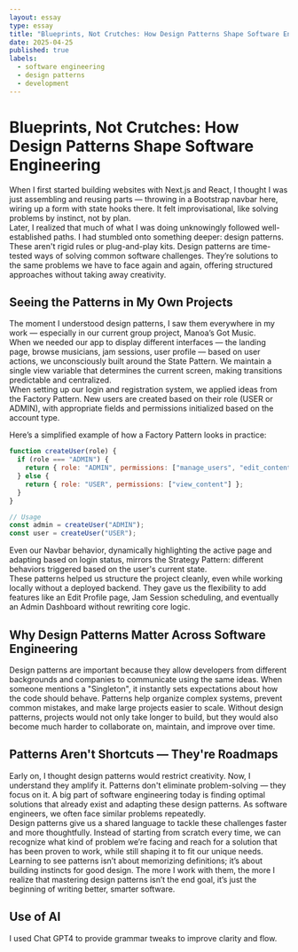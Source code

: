 ```yaml
---
layout: essay
type: essay
title: "Blueprints, Not Crutches: How Design Patterns Shape Software Engineering"
date: 2025-04-25
published: true
labels:
  - software engineering
  - design patterns
  - development
---
```


# Blueprints, Not Crutches: How Design Patterns Shape Software Engineering

When I first started building websites with Next.js and React, I thought I was just assembling and reusing parts — throwing in a Bootstrap navbar here, wiring up a form with state hooks there. It felt improvisational, like solving problems by instinct, not by plan.  
Later, I realized that much of what I was doing unknowingly followed well-established paths. I had stumbled onto something deeper: design patterns. These aren't rigid rules or plug-and-play kits. Design patterns are time-tested ways of solving common software challenges. They’re solutions to the same problems we have to face again and again, offering structured approaches without taking away creativity.

## Seeing the Patterns in My Own Projects

The moment I understood design patterns, I saw them everywhere in my work — especially in our current group project, Manoa’s Got Music.  
When we needed our app to display different interfaces — the landing page, browse musicians, jam sessions, user profile — based on user actions, we unconsciously built around the State Pattern. We maintain a single view variable that determines the current screen, making transitions predictable and centralized.  
When setting up our login and registration system, we applied ideas from the Factory Pattern. New users are created based on their role (USER or ADMIN), with appropriate fields and permissions initialized based on the account type.

Here’s a simplified example of how a Factory Pattern looks in practice:

```javascript
function createUser(role) {
  if (role === "ADMIN") {
    return { role: "ADMIN", permissions: ["manage_users", "edit_content"] };
  } else {
    return { role: "USER", permissions: ["view_content"] };
  }
}

// Usage
const admin = createUser("ADMIN");
const user = createUser("USER");
```


Even our Navbar behavior, dynamically highlighting the active page and adapting based on login status, mirrors the Strategy Pattern: different behaviors triggered based on the user's current state.  
These patterns helped us structure the project cleanly, even while working locally without a deployed backend. They gave us the flexibility to add features like an Edit Profile page, Jam Session scheduling, and eventually an Admin Dashboard without rewriting core logic.

## Why Design Patterns Matter Across Software Engineering

Design patterns are important because they allow developers from different backgrounds and companies to communicate using the same ideas. When someone mentions a "Singleton", it instantly sets expectations about how the code should behave. Patterns help organize complex systems, prevent common mistakes, and make large projects easier to scale.  Without design patterns, projects would not only take longer to build, but they would also become much harder to collaborate on, maintain, and improve over time.

## Patterns Aren't Shortcuts — They're Roadmaps

Early on, I thought design patterns would restrict creativity. Now, I understand they amplify it. Patterns don't eliminate problem-solving — they focus on it. A big part of software engineering today is finding optimal solutions that already exist and adapting these design patterns. As software engineers, we often face similar problems repeatedly.  
Design patterns give us a shared language to tackle these challenges faster and more thoughtfully. Instead of starting from scratch every time, we can recognize what kind of problem we’re facing and reach for a solution that has been proven to work, while still shaping it to fit our unique needs.  
Learning to see patterns isn’t about memorizing definitions; it’s about building instincts for good design. The more I work with them, the more I realize that mastering design patterns isn’t the end goal, it’s just the beginning of writing better, smarter software.

## Use of AI

I used Chat GPT4 to provide grammar tweaks to improve clarity and flow. 
